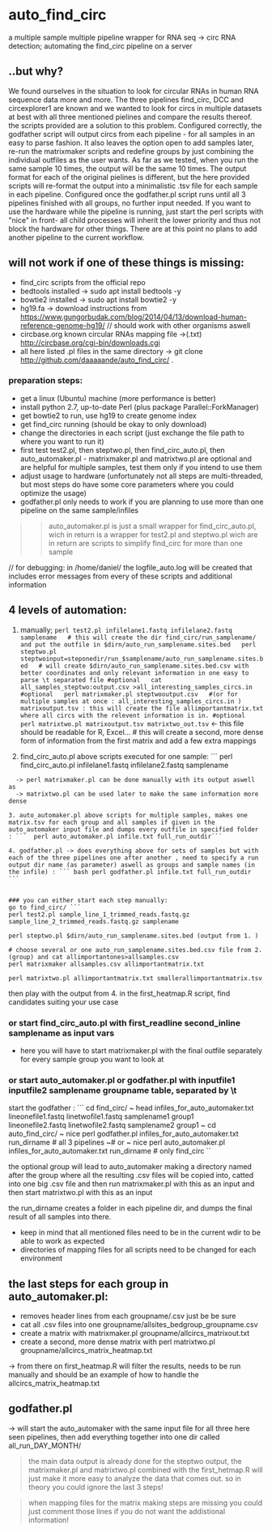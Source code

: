 # auto_find_circ
a multiple sample multiple pipeline wrapper for RNA seq -> circ RNA detection;  automating the find_circ pipeline on a server

## ..but why?
We found ourselves in the situation to look for circular RNAs in human RNA sequence data more and more. The three pipelines find_circ, DCC and circexplorer1 are known and we wanted to look for circs in multiple datasets at best with all three mentioned pielines and compare the results thereof. the scripts provided are a solution to this problem. Configured correctly, the godfather script will output circs from each pipeline - for all samples in an easy to parse fashion.
It also leaves the option open to add samples later, re-run the matrixmaker scripts and redefine groups by just combining the individual outfiles as the user wants. As far as we tested, when you run the same sample 10 times, the output will be the same 10 times. The output format for each of the original pielines is different, but the here provided scripts will re-format the output into a minimalistic .tsv file for each sample in each pipeline. Configured once the godfather.pl script runs until all 3 pipelines finished with all groups, no further input needed. If you want to use the hardware while the pipeline is running, just start the perl scripts with "nice" in front- all child processes will inherit the lower priority and thus not block the hardware for other things. There are at this point no plans to add another pipeline to the current workflow.


## will not work if one of these things is missing:
- find_circ scripts from the official repo                
- bedtools installed                                      -> sudo apt install bedtools -y
- bowtie2 installed                                       -> sudo apt install bowtie2 -y
- hg19.fa                                                 -> download instructions from https://www.gungorbudak.com/blog/2014/04/13/download-human-reference-genome-hg19/ // should work with other organisms aswell
- circbase.org known circular RNAs mapping file           ->(.txt) http://circbase.org/cgi-bin/downloads.cgi
- all here listed .pl files in the same directory         -> git clone http://github.com/daaaaande/auto_find_circ/ .

### preparation steps:
- get a linux (Ubuntu) machine (more performance is better)
- install python 2.7, up-to-date Perl (plus package Parallel::ForkManager)
- get bowtie2 to run, use hg19 to create genome index
- get find_circ running (should be okay to only download)
- change the directories in each script (just exchange the file path to where you want to run it)
- first test test2.pl, then steptwo.pl, then find_circ_auto.pl, then auto_automaker.pl - matrixmaker.pl and matrixtwo.pl are optional and are helpful for multiple samples, test them only if you intend to use them
- adjust usage to hardware (unfortunately not all steps are multi-threaded, but most steps do have some core parameters where you could optimize the usage)  
- godfather.pl only needs to work if you are planning to use more than one pipeline on the same sample/infiles


>> auto_automaker.pl is just a small wrapper for find_circ_auto.pl, wich in return is a wrapper for test2.pl and steptwo.pl wich are in return are scripts to simplify find_circ for more than one sample

 // for debugging: in /home/daniel/ the logfile_auto.log will be created that includes error messages from every of these scripts and additional information

## 4 levels of automation:
  1. manually; ```
  perl test2.pl infilelane1.fastq infilelane2.fastq samplename   # this will create the dir find_circ/run_samplename/ and put the outfile in $dirn/auto_run_samplename.sites.bed  
   perl steptwo.pl steptwoinput=steponedir/run_$samplename/auto_run_samplename.sites.bed   # will create $dirn/auto_run_samplename.sites.bed.csv with better coordinates and only relevant information in one easy to parse \t separated file
   #optional  
   cat all_samples_steptwo:output.csv >all_interesting_samples_circs.in  
   #optional  
   perl matrixmaker.pl steptwooutput.csv   #(or for multiple samples at once : all_interesting_samples_circs.in ) matrixoutput.tsv : this will create the file allimportantmatrix.txt where all circs with the relevent information is in.
   #optional    
   perl matrixtwo.pl matrixoutput.tsv matrixtwo_out.tsv ``` <- this file should be readable for R, Excel... # this will create a second, more dense form of information from the first matrix and add a few extra mappings

  2. find_circ_auto.pl above scripts executed for one sample: ```
  perl find_circ_auto.pl infilelane1.fastq infilelane2.fastq samplename
  ```
    -> perl matrixmaker.pl can be done manually with its output aswell as
    -> matrixtwo.pl can be used later to make the same information more dense

  3. auto_automaker.pl above scripts for multiple samples, makes one matrix.tsv for each group and all samples if given in the auto_automaker input file and dumps every outfile in specified folder : ```  perl auto_automaker.pl infile.txt full_run_outdir```

  4. godfather.pl -> does everything above for sets of samples but with each of the three pipelines one after another , need to specify a run output dir name (as parameter) aswell as groups and sample names (in the infile) : ``` bash perl godfather.pl infile.txt full_run_outdir ```


### you can either start each step manually:
go to find_circ/ ```
perl test2.pl sample_line_1_trimmed_reads.fastq.gz sample_line_2_trimmed_reads.fastq.gz samplename

perl steptwo.pl $dirn/auto_run_samplename.sites.bed (output from 1. )

# choose several or one auto_run_samplename.sites.bed.csv file from 2. (group) and cat allimportantones>allsamples.csv
perl matrixmaker allsamples.csv allimportantmatrix.txt

perl matrixtwo.pl allimportantmatrix.txt smallerallimportantmatrix.tsv
```
then  play with the output from 4. in the first_heatmap.R script, find candidates suiting your use case  

### or start find_circ_auto.pl with first_readline second_inline samplename as input vars
  - here you will have to start matrixmaker.pl with the final outfile separately for every sample group you want to look at




### or start auto_automaker.pl  or godfather.pl with inputfile1 inputfile2 samplename groupname table, separated by \t
start the godfather : ```
cd find_circ/
~ head infiles_for_auto_automaker.txt   
lineonefile1.fastq linetwofile1.fastq samplename1 group1   
lineonefile2.fastq  linetwofile2.fastq  samplename2 group1
~ cd auto_find_circ/
~ nice perl godfather.pl infiles_for_auto_automaker.txt run_dirname # all 3 pipelines
~# or
~ nice perl auto_automaker.pl infiles_for_auto_automaker.txt run_dirname # only find_circ ``         

the optional group will lead to auto_automaker making a directory named after the group where all the resulting .csv files will be copied into, catted into one big .csv file and then run matrixmaker.pl with this as an input and then start matrixtwo.pl with this as an input

the run_dirname creates a folder in each pipeline dir, and dumps the final result of all samples into there.

- keep in mind that all mentioned files need to be in the current wdir to be able to work as expected
- directories of mapping files for all scripts need to be changed for each environment

## the last steps for each group in auto_automaker.pl:
- removes header lines from each groupname/.csv just be be sure
- cat all .csv files into one groupname/allsites_bedgroup_groupname.csv
- create a matrix with matrixmaker.pl groupname/allcircs_matrixout.txt
- create a second, more dense matrix with perl matrixtwo.pl groupname/allcircs_matrix_heatmap.txt

-> from there on first_heatmap.R will filter the results, needs to be run manually and should be an example of how to handle the  allcircs_matrix_heatmap.txt

## godfather.pl
->  will start the auto_automaker with the same input file for all three here seen pipelines, then add everything together into one dir called all_run_DAY_MONTH/

 >the main data output is already done for the steptwo output, the matrixmaker.pl and matrixtwo.pl combined with the first_hetmap.R will just make it more easy to analyze the data that comes out. so in theory you could ignore the last 3 steps!


 > when mapping files for the matrix making steps are missing you could just comment those lines if you do not want the addistional information!
